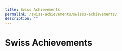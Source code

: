 ```yaml
---
title: Swiss Achievements
permalink: /swiss-achievements/swisss-achievements/
description: ""
---
```

# **Swiss Achievements**
